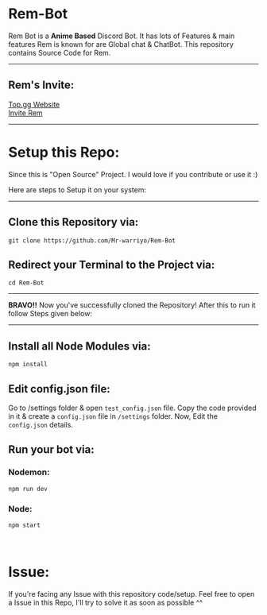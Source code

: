 # Rem-Bot
Rem Bot is a __Anime Based__ Discord Bot. It has lots of Features &amp; main features Rem is known for are Global chat &amp; ChatBot. This repository contains Source Code for Rem.

<hr />

## Rem's Invite:
[Top.gg Website](https://top.gg/bot/808260610924085309)
<br />
[Invite Rem](https://top.gg/bot/808260610924085309/invite)

<hr />

# Setup this Repo:
<p> Since this is "Open Source" Project. I would love if you contribute or use it :) </p>
<p> Here are steps to Setup it on your system: </p>

<hr />

## Clone this Repository via:
```
git clone https://github.com/Mr-warriyo/Rem-Bot
```

## Redirect your Terminal to the Project via:
```
cd Rem-Bot
```

<hr />

__BRAVO!!__ Now you've successfully cloned the Repository! After this to run it follow Steps given below:

<hr />

## Install all Node Modules via:
```
npm install
```

## Edit config.json file:
Go to /settings folder & open `test_config.json` file. Copy the code provided in it & create a `config.json` file in `/settings` folder. Now, Edit the `config.json` details.

## Run your bot via:

### Nodemon:
```
npm run dev
```

### Node:
```
npm start
```

<br />


# Issue:
<p> If you're facing any Issue with this repository code/setup. Feel free to open a Issue in this Repo, I'll try to solve it as soon as possible ^^ </p>
